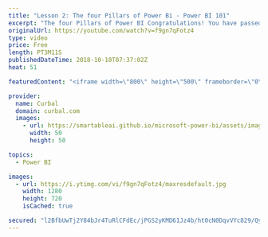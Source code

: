 ```yaml
---
title: "Lesson 2: The four Pillars of Power Bi - Power BI 101"
excerpt: "The four Pillars of Power BI Congratulations! You have passed this lesson.NEXT LESSON CONTACT LESSON TEACHER      Now that you know what Power BI is, let’s talk about the four main components that you have in Power BI that makes it so so powerful.  The first component I want to talk about is Power BI"
originalUrl: https://youtube.com/watch?v=f9gn7qFotz4
type: video
price: Free
length: PT3M11S
publishedDateTime: 2018-10-10T07:37:02Z
heat: 51

featuredContent: "<iframe width=\"800\" height=\"500\" frameborder=\"0\" src=\"https://www.youtube.com/embed/f9gn7qFotz4\" allow=\"accelerometer; autoplay; encrypted-media; gyroscope; picture-in-picture\" allowfullscreen></iframe>"

provider:
  name: Curbal
  domain: curbal.com
  images:
    - url: https://smartableai.github.io/microsoft-power-bi/assets/images/organizations/curbal.com-50x50.jpg
      width: 50
      height: 50

topics:
  - Power BI

images:
  - url: https://i.ytimg.com/vi/f9gn7qFotz4/maxresdefault.jpg
    width: 1280
    height: 720
    isCached: true

secured: "l2BfbUwTj2Y84bJr4TuRlCFdEc/jPGS2yKMD61Jz4b/ht0cN0DqvVYc829/Qy4VGDd7ssOCIgm0YsdXuHxo4BbgNm1G3t9hLWlZe0fWMkeghLIxYAH71MHusIMku56ydEvFNtIvBaZGvz0w6RbCoxwu/zOxmbFKWkfUqFJqwbTOSIK66B8n5F8TIJsOH9wbBaRRQh+vNb6NGqmAEYikn7rYlzNKlJuZp9MOW7ppX2RuttLxnYCX4xbFee3pV06PvyGDIjPQHtwf0RkhMSYVy0U/3X+2cByJkJMtrfaEoIjHtzA2SY68iR7YDRBquuxG0PNgixIMGmEcK15vTN+BOsCDc+b+PsRiAttp7jfgbBo+scgfTmLuXzc3nvSFWjeL5uSX26H5FJ2sI9i5Yn+a0oAC/ZScR2T7l8NcgEJVIfB8=;aKYrOS6whnKFsG0p0lgBaw=="
---
```


